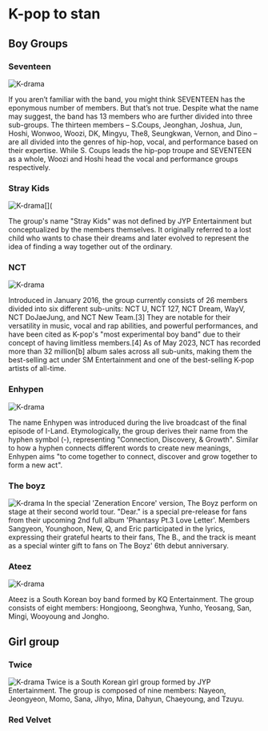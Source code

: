 # K-pop to stan
## Boy Groups

### Seventeen
![K-drama](https://stylecaster.com/wp-content/uploads/2022/11/seventeen.jpg)

If you aren’t familiar with the band, you might think SEVENTEEN has the eponymous number of members. But that’s not true. Despite what the name may suggest, the band has 13 members who are further divided into three sub-groups. The thirteen members – S.Coups, Jeonghan, Joshua, Jun, Hoshi, Wonwoo, Woozi, DK, Mingyu, The8, Seungkwan, Vernon, and Dino – are all divided into the genres of hip-hop, vocal, and performance based on their expertise. While S. Coups leads the hip-pop troupe and SEVENTEEN as a whole, Woozi and Hoshi head the vocal and performance groups respectively.

### Stray Kids
![K-drama[](](https://6.soompi.io/wp-content/uploads/image/20230424062452_stray-kids.jpeg?s=900x600&e=t)

The group's name "Stray Kids" was not defined by JYP Entertainment but conceptualized by the members themselves. It originally referred to a lost child who wants to chase their dreams and later evolved to represent the idea of finding a way together out of the ordinary.

### NCT
![K-drama](https://image.kpopmap.com/2019/01/NCT-Member-Profile.jpg)

 Introduced in January 2016, the group currently consists of 26 members divided into six different sub-units: NCT U, NCT 127, NCT Dream, WayV, NCT DoJaeJung, and NCT New Team.[3] They are notable for their versatility in music, vocal and rap abilities, and powerful performances, and have been cited as K-pop's "most experimental boy band" due to their concept of having limitless members.[4] As of May 2023, NCT has recorded more than 32 million[b] album sales across all sub-units, making them the best-selling act under SM Entertainment and one of the best-selling K-pop artists of all-time.

 ### Enhypen 
 ![K-drama](https://imageio.forbes.com/specials-images/imageserve/60de2e927acea5429b9b52b3/0x0.jpg?format=jpg&crop=1998,1333,x1,y0,safe&height=900&width=1600&fit=bounds)

 The name Enhypen was introduced during the live broadcast of the final episode of I-Land. Etymologically, the group derives their name from the hyphen symbol (-), representing "Connection, Discovery, & Growth". Similar to how a hyphen connects different words to create new meanings, Enhypen aims "to come together to connect, discover and grow together to form a new act".

 ### The boyz
 ![K-drama](https://i.scdn.co/image/ab6761610000e5eb771aebd54ce149b97c0bb971)
 In the special 'Zeneration Encore' version, The Boyz perform on stage at their second world tour. "Dear." is a special pre-release for fans from their upcoming 2nd full album 'Phantasy Pt.3 Love Letter'. Members Sangyeon, Younghoon, New, Q, and Eric participated in the lyrics, expressing their grateful hearts to their fans, The B., and the track is meant as a special winter gift to fans on The Boyz' 6th debut anniversary.

 ### Ateez
 ![K-drama](https://thebiaslistcom.files.wordpress.com/2023/03/ateez-limitless.jpg?w=640)
 
 Ateez is a South Korean boy band formed by KQ Entertainment. The group consists of eight members: Hongjoong, Seonghwa, Yunho, Yeosang, San, Mingi, Wooyoung and Jongho.

 ## Girl group

 ### Twice
 ![K-drama](https://www.usmagazine.com/wp-content/uploads/2023/03/Who-Are-TWICE-Everything-to-Know-About-the-Breakthrough-K-Pop-Girl-Group.jpg?quality=86&strip=all)
 Twice is a South Korean girl group formed by JYP Entertainment. The group is composed of nine members: Nayeon, Jeongyeon, Momo, Sana, Jihyo, Mina, Dahyun, Chaeyoung, and Tzuyu. 

 ### Red Velvet
 

 


